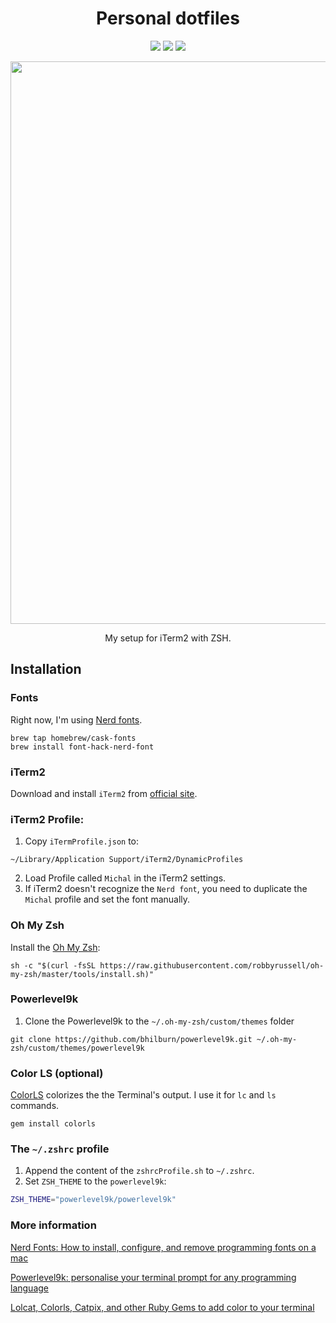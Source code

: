 <h1 align="center">Personal dotfiles</h1>

<p align="center">
  <img src="https://img.shields.io/badge/Terminal-iTerm2-success.svg" />
  <img src="https://img.shields.io/badge/Shell-ZSH-lightgrey.svg" />
  <img src="https://img.shields.io/badge/ZSH-oh--my--zsh-blue.svg" />
</p>

<p align="center">
  <img src="https://user-images.githubusercontent.com/6362174/55705617-72cb0e80-59df-11e9-8ff6-3c26c55d1a08.png" width="900px">
</p>

<p align="center">My setup for iTerm2 with ZSH.</p>

## Installation

### Fonts
Right now, I'm using [Nerd fonts](https://github.com/ryanoasis/nerd-fonts). 

```
brew tap homebrew/cask-fonts
brew install font-hack-nerd-font
```

### iTerm2
Download and install `iTerm2` from [official site](https://www.iterm2.com/downloads.html).

### iTerm2 Profile:

1. Copy `iTermProfile.json` to:
```
~/Library/Application Support/iTerm2/DynamicProfiles
```

2. Load Profile called `Michal` in the iTerm2 settings.
3. If iTerm2 doesn't recognize the `Nerd font`, you need to duplicate the `Michal` profile and set the font manually.

### Oh My Zsh
Install the [Oh My Zsh](https://github.com/robbyrussell/oh-my-zsh):
```
sh -c "$(curl -fsSL https://raw.githubusercontent.com/robbyrussell/oh-my-zsh/master/tools/install.sh)"
```

### Powerlevel9k
1. Clone the Powerlevel9k to the `~/.oh-my-zsh/custom/themes` folder
```
git clone https://github.com/bhilburn/powerlevel9k.git ~/.oh-my-zsh/custom/themes/powerlevel9k
```
### Color LS (optional)
[ColorLS](https://github.com/athityakumar/colorls) colorizes the the Terminal's output.
I use it for `lc`  and `ls` commands.
```
gem install colorls
```

### The `~/.zshrc` profile
1. Append the content of the `zshrcProfile.sh` to `~/.zshrc`.
2. Set `ZSH_THEME` to the `powerlevel9k`:
```bash
ZSH_THEME="powerlevel9k/powerlevel9k"
```

### More information

[Nerd Fonts: How to install, configure, and remove programming fonts on a mac](https://medium.com/the-code-review/nerd-fonts-how-to-install-configure-and-remove-programming-fonts-on-a-mac-178833b9daf3)

[Powerlevel9k: personalise your terminal prompt for any programming language](https://medium.com/the-code-review/powerlevel9k-personalise-your-prompt-for-any-programming-language-68974c127c63)

[Lolcat, Colorls, Catpix, and other Ruby Gems to add color to your terminal](https://medium.freecodecamp.org/lolcat-colorls-catpix-and-other-ruby-gems-to-add-color-to-your-terminal-16f4d9499ac7)

